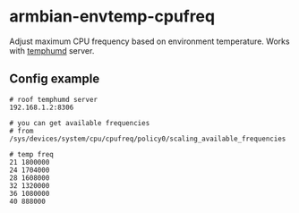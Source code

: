 # armbian-envtemp-cpufreq

Adjust maximum CPU frequency based on environment temperature.
Works with [temphumd](https://git.ch1p.io/homekit.git/tree/src/temphumd.py) server.

## Config example

```
# roof temphumd server
192.168.1.2:8306

# you can get available frequencies
# from /sys/devices/system/cpu/cpufreq/policy0/scaling_available_frequencies

# temp freq
21 1800000   
24 1704000
28 1608000
32 1320000
36 1080000
40 888000
```
